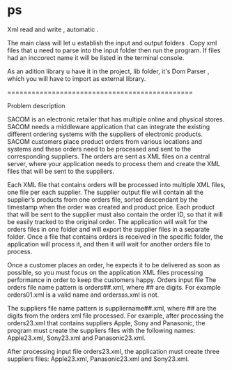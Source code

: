 # ps
Xml read and write , automatic .


The main class will let u establish the input and output folders . Copy xml files that u need to parse into the input folder then run the program. If files had an inccorect name it will be listed in the terminal console. 

As an adition library u have it in the project, lib folder, it's Dom Parser , which you will have to import as external library.

==============================================

Problem description

SACOM is an electronic retailer that has multiple online and physical stores. SACOM needs a middleware application that can integrate the existing different ordering systems with the suppliers of electronic products. 
SACOM customers place product orders from various locations and systems and these orders need to be processed and sent to the corresponding suppliers. 
The orders are sent as XML files on a central server, where your application needs to process them and create the XML files that will be sent to the suppliers. 

Each XML file that contains orders will be processed into multiple XML files, one file per each supplier. The supplier output file will contain all the supplier’s products from one orders file, sorted descendant by the timestamp when the order was created and product price. Each product that will be sent to the supplier must also contain the order ID, so that it will be easily tracked to the original order.
The application will wait for the orders files in one folder and will export the supplier files in a separate folder. Once a file that contains orders is received in the specific folder, the application will process it, and then it will wait for another orders file to process.

Once a customer places an order, he expects it to be delivered as soon as possible, so you must focus on the application XML files processing performance in order to keep the customers happy.
Orders input file
The orders file name pattern is orders##.xml, where ## are digits. For example orders01.xml is a valid name and ordersss.xml is not. 


The suppliers file name pattern is suppliername##.xml, where ## are the digits from the orders xml file processed. For example, after processing the orders23.xml that contains suppliers Apple, Sony and Panasonic, the program must create the suppliers files with the following names: Apple23.xml, Sony23.xml and Panasonic23.xml. 

After processing input file orders23.xml, the application must create three suppliers files: Apple23.xml, Panasonic23.xml and Sony23.xml. 

